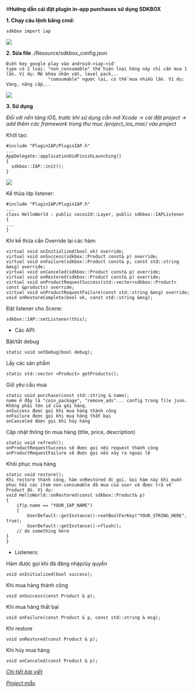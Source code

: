 #**Hướng dẫn cái đặt plugin in-app purchases sử dụng SDKBOX**

**1. Chạy câu lệnh bằng cmd:**

    sdkbox import iap
![](https://lh3.googleusercontent.com/QovSDqsnIO4Vhf4bCNIxvLmhThC9VXGAwIuIaCMFiUtf4Z7-3FAFro4Hg5mG-bfJIvd4LlxP4hhG-CODpPG9rjtP0LrOt94m=w2400-h1350-rw-no)
    
**2. Sửa file** ./Resource/sdkbox_config.json

    Điền key google play vào android->iap->id'
    type có 2 loại: "non_consumable" thể hiện loại hàng này chỉ cần mua 1 lần. Ví dụ: Mở khóa nhân vật, level pack,..
                    "comsumable" ngược lại, có thể mua nhiều lần. Ví dụ: Vàng, nâng cấp,..
![](https://lh3.googleusercontent.com/yKC2N3pja96vNdAcNMtmghitPonmJP55gSwmZMbODgIzI8A81kI1nklnVP5iaj3k6NGyyfmY1rfWm1PXtVV1axlU4yooGGkV=w2400-h1350-rw-no)

**3. Sử dụng**

*Đối với nền tảng iOS, trước khi sử dụng cần mở Xcode -> cài đặt project -> add thêm các framework trong thư mục /project_ios_mac/ vào project*

Khởi tạo:

    #include "PluginIAP/PluginIAP.h"
    ...
    AppDelegate::applicationDidFinishLaunching()
    {
      sdkbox::IAP::init();
    }
![](https://lh3.googleusercontent.com/GwHhwyJOGHWHtzXKrBmiMpShui72cyKk4XgBFVUxn-3mauiVQlnrjMw_m0PUWgCzYY2rK3L3c8OGBGjs5dxUFwDOpkyWcpUh=w2400-h1350-rw-no)

Kế thừa lớp listener:

    #include "PluginIAP/PluginIAP.h"
    ...
    class HelloWorld : public cocos2d::Layer, public sdkbox::IAPListener
    {
    ...
    }
        
Khi kế thừa cần Override lại các hàm:


    virtual void onInitialized(bool ok) override;
    virtual void onSuccess(sdkbox::Product const& p) override;
    virtual void onFailure(sdkbox::Product const& p, const std::string &msg) override;
    virtual void onCanceled(sdkbox::Product const& p) override;
    virtual void onRestored(sdkbox::Product const& p) override;
    virtual void onProductRequestSuccess(std::vector<sdkbox::Product> const &products) override;
    virtual void onProductRequestFailure(const std::string &msg) override;
    void onRestoreComplete(bool ok, const std::string &msg);
    
Đặt listener cho Scene:

    sdkbox::IAP::setListener(this);
    
- Các API:

Bật/tắt debug

    static void setDebug(bool debug);
Lấy các sản phẩm

    static std::vector <Product> getProducts();
Gửi yêu cầu mua

    static void purchase(const std::string & name);
    name ở đây là "coin_package", "remove_ads"... config trong file json. Không phải tên id của gói hàng.
    onSuccess được gọi khi mua hàng thành công
    onFailure được gọi khi mua hàng thất bại
    onCanceled được gọi khi hủy hàng
Cập nhật thông tin mua hàng (title, price, description)

    static void refresh();
    onProductRequestSuccess sẽ được gọi nếu request thành công
    onProductRequestFailure sẽ được gọi nếu xảy ra ngoại lệ

Khôi phục mua hàng

    static void restore();
    Khi restore thành công, hàm onRestored đc gọi. Gọi hàm này khi muốn phục hồi các item non-consumable đã mua của user và được trả về Product đó. Ví dụ:
    void HelloWorld::onRestored(const sdkbox::Product& p)
    {
        if(p.name == "YOUR_IAP_NAME")
        {
            UserDefault::getInstance()->setBoolForKey("YOUR_STRING_HERE", true);
            UserDefault::getInstance()->flush();
        // do something here
    }
    }
+ Listeners:

Hàm được gọi khi đã đăng nhập/ủy quyền

    void onInitialized(bool success);
Khi mua hàng thành công

    void onSuccess(const Product & p);
Khi mua hàng thất bại

    void onFailure(const Product & p, const std::string & msg);
    
Khi restore

    void onRestored(const Product & p);
Khi hủy mua hàng

    void onCanceled(const Product & p);
*[Chi tiết bài viết](http://docs.sdkbox.com/en/plugins/iap/v3-cpp/)*

*[Project mẫu](https://github.com/sdkbox/sdkbox-sample-iap/tree/master/cpp/Classes)*

